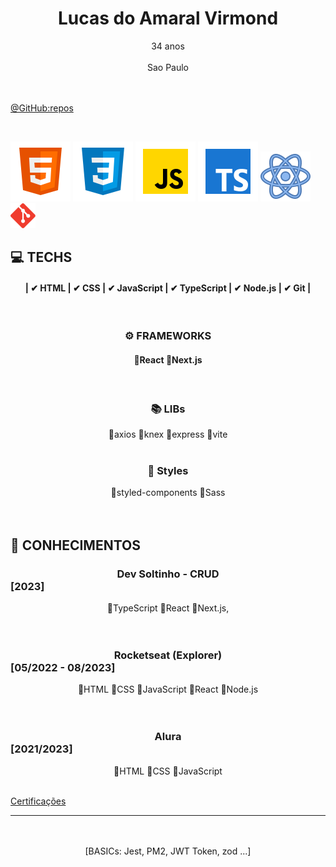 # <center> Lucas do Amaral Virmond </center>

  <center>34 anos</center>
  <br />
  <center>Sao Paulo</center>
<br />
<br />

[@GitHub:repos](https://github.com/lucasvir?tab=repositories)

<br />

![HTML5](./img/html5-icon.svg) ![CSS](./img/css-icon.svg) ![JavaScript](./img/js-icon.svg) ![TypeScript](./img/ts-icon.svg) ![ReactJs](./img/react-icon.svg) <img src="./img/git-icon.svg" alt="Git icon" width="40px" height="40px">

## 💻 TECHS

#### <center >| ✔ HTML | ✔ CSS | ✔ JavaScript | ✔ TypeScript | ✔ Node.js | ✔ Git | </center>

<br />

### <center> ⚙ FRAMEWORKS </center>

#### <center> 🔹React 🔹Next.js </center>

 <br />

### <center> 📚 LIBs </center>

<center> 🔹axios  🔹knex 🔹express 🔹vite </center>

<br />

### <center> 🎨 Styles </center>

<center> 🔹styled-components  🔹Sass  </center>

<br />
<br />

## 📓 CONHECIMENTOS

### <center>Dev Soltinho - CRUD</center> [2023]

 <center>🔸TypeScript 🔸React 🔸Next.js,</center>

<br />
<br />

### <center>Rocketseat (Explorer)</center> [05/2022 - 08/2023]

<center>🔸HTML 🔸CSS 🔸JavaScript 🔸React 🔸Node.js </center>

<br />
<br />

### <center>Alura</center> [2021/2023]

<center>🔸HTML 🔸CSS 🔸JavaScript </center>
<br />

[Certificações](https://cursos.alura.com.br/user/lavirmond/fullCertificate/ecfadd7e25a35fd70258f07ec755f6c2)


<hr />
<br />
<br />

<center>[BASICs: Jest, PM2, JWT Token, zod ...]</center>

